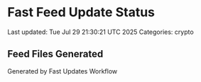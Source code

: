 # Fast Feed Update Status
Last updated: Tue Jul 29 21:30:21 UTC 2025
Categories: crypto

## Feed Files Generated

Generated by Fast Updates Workflow
